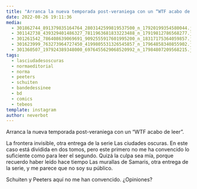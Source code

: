 ```yaml
---
title: "Arranca la nueva temporada post-veraniega con un “WTF acabo de leer”"
date: 2022-08-26 19:11:36
media: 
  - 301862744_891379835164764_2803142599819537500_n_17920199354580044.jpg
  - 301142738_439329401486327_7811963681833223488_n_17919812786568277.jpg
  - 301261542_786408639069691_9092555917601995200_n_18317175364059857.jpg
  - 301623999_763273964727450_4199805531326545857_n_17964858340855902.jpg
  - 301360507_197924389348000_6976455629068520992_n_17984807209568215.jpg
tags: 
  - lasciudadesoscuras
  - normaeditorial
  - norma
  - peeters
  - schuiten
  - bandedessinee
  - bd
  - comics
  - tebeos
template: instagram
author: neverbot
---
```


Arranca la nueva temporada post-veraniega con un “WTF acabo de leer”.

La frontera invisible, otra entrega de la serie Las ciudades oscuras. En este caso está dividida en dos tomos, pero este primero no me ha convencido lo suficiente como para leer el segundo. Quizá la culpa sea mía, porque recuerdo haber leído hace tiempo Las murallas de Samaris, otra entrega de la serie, y me parece que no soy su público.

Schuiten y Peeters aquí no me han convencido. ¿Opiniones?
